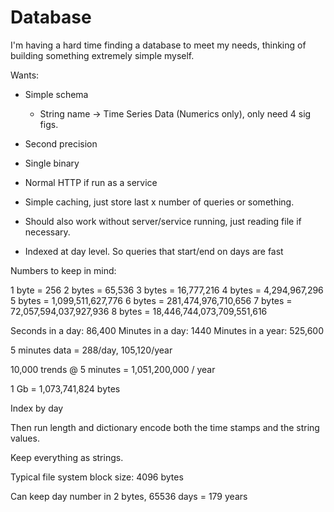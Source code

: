 # Database

I'm having a hard time finding a database to meet my needs,
thinking of building something extremely simple myself.

Wants:

- Simple schema
  - String name -> Time Series Data (Numerics only), only need 4 sig figs.
- Second precision
- Single binary
- Normal HTTP if run as a service
- Simple caching, just store last x number of queries or something.
- Should also work without server/service running, just reading file if necessary.

- Indexed at day level. So queries that start/end on days are fast

Numbers to keep in mind:

1 byte = 256
2 bytes = 65,536
3 bytes = 16,777,216
4 bytes = 4,294,967,296
5 bytes = 1,099,511,627,776
6 bytes = 281,474,976,710,656
7 bytes = 72,057,594,037,927,936
8 bytes = 18,446,744,073,709,551,616

Seconds in a day: 86,400
Minutes in a day: 1440
Minutes in a year: 525,600

5 minutes data = 288/day, 105,120/year

10,000 trends @ 5 minutes = 1,051,200,000 / year

1 Gb    = 1,073,741,824 bytes

Index by day

Then run length and dictionary encode both the time stamps and the string values.

Keep everything as strings.

Typical file system block size: 4096 bytes

Can keep day number in 2 bytes, 65536 days = 179 years

